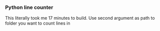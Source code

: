 ### Python line counter

This literally took me 17 minutes to build.
Use second argument as path to folder you want to count lines in
